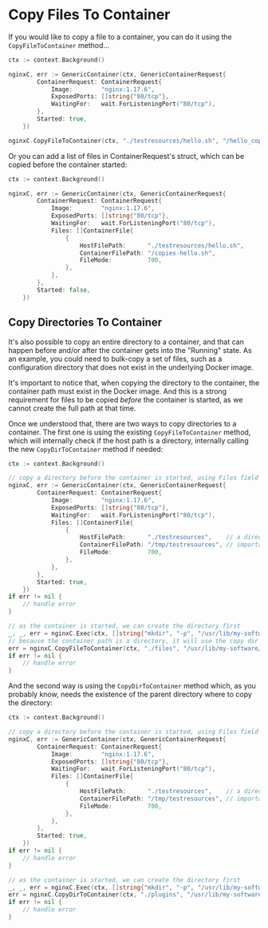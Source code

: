 # Copy Files To Container

If you would like to copy a file to a container, you can do it using the `CopyFileToContainer` method...

```go
ctx := context.Background()

nginxC, err := GenericContainer(ctx, GenericContainerRequest{
		ContainerRequest: ContainerRequest{
			Image:        "nginx:1.17.6",
			ExposedPorts: []string{"80/tcp"},
			WaitingFor:   wait.ForListeningPort("80/tcp"),
		},
		Started: true,
	})

nginxC.CopyFileToContainer(ctx, "./testresources/hello.sh", "/hello_copy.sh", 700)
```

Or you can add a list of files in ContainerRequest's struct, which can be copied before the container started:

```go
ctx := context.Background()

nginxC, err := GenericContainer(ctx, GenericContainerRequest{
		ContainerRequest: ContainerRequest{
			Image:        "nginx:1.17.6",
			ExposedPorts: []string{"80/tcp"},
			WaitingFor:   wait.ForListeningPort("80/tcp"),
			Files: []ContainerFile{
				{
					HostFilePath:      "./testresources/hello.sh",
					ContainerFilePath: "/copies-hello.sh",
					FileMode:          700,
				},
			},
		},
		Started: false,
	})
```

## Copy Directories To Container

It's also possible to copy an entire directory to a container, and that can happen before and/or after the container gets into the "Running" state. As an example, you could need to bulk-copy a set of files, such as a configuration directory that does not exist in the underlying Docker image.

It's important to notice that, when copying the directory to the container, the container path must exist in the Docker image. And this is a strong requirement for files to be copied _before_ the container is started, as we cannot create the full path at that time.

Once we understood that, there are two ways to copy directories to a container. The first one is using the existing `CopyFileToContainer` method, which will internally check if the host path is a directory, internally calling the new `CopyDirToContainer` method if needed:

```go
ctx := context.Background()

// copy a directory before the container is started, using Files field
nginxC, err := GenericContainer(ctx, GenericContainerRequest{
		ContainerRequest: ContainerRequest{
			Image:        "nginx:1.17.6",
			ExposedPorts: []string{"80/tcp"},
			WaitingFor:   wait.ForListeningPort("80/tcp"),
			Files: []ContainerFile{
				{
					HostFilePath:      "./testresources",    // a directory
					ContainerFilePath: "/tmp/testresources", // important! its parent already exists
					FileMode:          700,
				},
			},
		},
		Started: true,
	})
if err != nil {
	// handle error
}

// as the container is started, we can create the directory first
_, _, err = nginxC.Exec(ctx, []string{"mkdir", "-p", "/usr/lib/my-software/config"})
// because the container path is a directory, it will use the copy dir method as fallback
err = nginxC.CopyFileToContainer(ctx, "./files", "/usr/lib/my-software/config/files", 700)
if err != nil {
	// handle error
}
```

And the second way is using the `CopyDirToContainer` method which, as you probably know, needs the existence of the parent directory where to copy the directory:

```go
ctx := context.Background()

// copy a directory before the container is started, using Files field
nginxC, err := GenericContainer(ctx, GenericContainerRequest{
		ContainerRequest: ContainerRequest{
			Image:        "nginx:1.17.6",
			ExposedPorts: []string{"80/tcp"},
			WaitingFor:   wait.ForListeningPort("80/tcp"),
			Files: []ContainerFile{
				{
					HostFilePath:      "./testresources",    // a directory
					ContainerFilePath: "/tmp/testresources", // important! its parent already exists
					FileMode:          700,
				},
			},
		},
		Started: true,
	})
if err != nil {
	// handle error
}

// as the container is started, we can create the directory first
_, _, err = nginxC.Exec(ctx, []string{"mkdir", "-p", "/usr/lib/my-software/config"})
err = nginxC.CopyDirToContainer(ctx, "./plugins", "/usr/lib/my-software/config/plugins", 700)
if err != nil {
	// handle error
}
```
